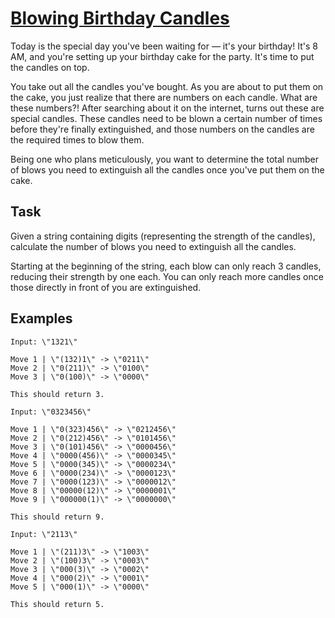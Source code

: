 # [Blowing Birthday Candles](https://www.codewars.com/kata/blowing-birthday-candles "https://www.codewars.com/kata/6630da20f925eb3007c5a498")

Today is the special day you've been waiting for — it's your birthday! It's 8 AM, and you're setting up your birthday
cake for the party. It's time to put the candles on top.

You take out all the candles you've bought. As you are about to put them on the cake, you just realize that there
are numbers on each candle. What are these numbers?! After searching about it on the internet, turns out these are
special candles. These candles need to be blown a certain number of times before they're finally extinguished, and those
numbers on the candles are the required times to blow them.

Being one who plans meticulously, you want to determine the total number of blows you need to extinguish all the candles
once you've put them on the cake.

## Task

Given a string containing digits (representing the strength of the candles), calculate the number of blows you need to
extinguish all the candles.

Starting at the beginning of the string, each blow can only reach 3 candles, reducing
their strength by one each. You can only reach more candles once those directly in front of you are extinguished.

## Examples

```
Input: \"1321\"

Move 1 | \"(132)1\" -> \"0211\"
Move 2 | \"0(211)\" -> \"0100\"
Move 3 | \"0(100)\" -> \"0000\"

This should return 3.
```

```
Input: \"0323456\"

Move 1 | \"0(323)456\" -> \"0212456\"
Move 2 | \"0(212)456\" -> \"0101456\"
Move 3 | \"0(101)456\" -> \"0000456\"
Move 4 | \"0000(456)\" -> \"0000345\"
Move 5 | \"0000(345)\" -> \"0000234\"
Move 6 | \"0000(234)\" -> \"0000123\"
Move 7 | \"0000(123)\" -> \"0000012\"
Move 8 | \"00000(12)\" -> \"0000001\"
Move 9 | \"000000(1)\" -> \"0000000\"

This should return 9.
```

```
Input: \"2113\"

Move 1 | \"(211)3\" -> \"1003\"
Move 2 | \"(100)3\" -> \"0003\"
Move 3 | \"000(3)\" -> \"0002\"
Move 4 | \"000(2)\" -> \"0001\"
Move 5 | \"000(1)\" -> \"0000\"

This should return 5.
```